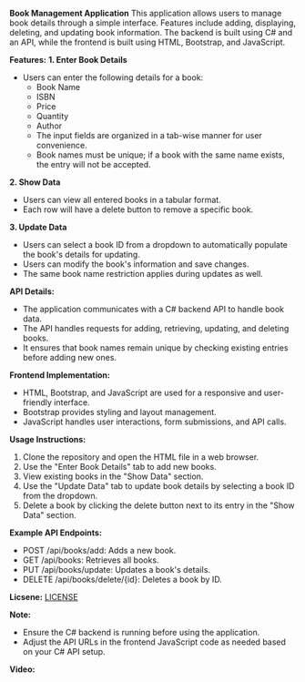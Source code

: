 **Book Management Application**
 This application allows users to manage book details through a simple interface.
  Features include adding, displaying, deleting, and updating book information.
  The backend is built using C# and an API, while the frontend is built using HTML, Bootstrap, and JavaScript.

**Features:**
**1. Enter Book Details**
   - Users can enter the following details for a book:
     - Book Name
     - ISBN
     - Price
     - Quantity
     - Author
     - The input fields are organized in a tab-wise manner for user convenience.
     - Book names must be unique; if a book with the same name exists, the entry will not be accepted.

**2. Show Data**
- Users can view all entered books in a tabular format.
- Each row will have a delete button to remove a specific book.

**3. Update Data**
- Users can select a book ID from a dropdown to automatically populate the book's details for updating.
- Users can modify the book's information and save changes.
- The same book name restriction applies during updates as well.

**API Details:**
- The application communicates with a C# backend API to handle book data.
- The API handles requests for adding, retrieving, updating, and deleting books.
- It ensures that book names remain unique by checking existing entries before adding new ones.

**Frontend Implementation:**
- HTML, Bootstrap, and JavaScript are used for a responsive and user-friendly interface.
- Bootstrap provides styling and layout management.
- JavaScript handles user interactions, form submissions, and API calls.

**Usage Instructions:**
 1. Clone the repository and open the HTML file in a web browser.
 2. Use the "Enter Book Details" tab to add new books.
 3. View existing books in the "Show Data" section.
 4. Use the "Update Data" tab to update book details by selecting a book ID from the dropdown.
 5. Delete a book by clicking the delete button next to its entry in the "Show Data" section.

**Example API Endpoints:**
 - POST /api/books/add: Adds a new book.
 - GET /api/books: Retrieves all books.
 - PUT /api/books/update: Updates a book's details.
 - DELETE /api/books/delete/{id}: Deletes a book by ID.

**Licsene:** [LICENSE](https://github.com/neeldesaind/book-api/blob/main/LICENSE)

**Note:**
 - Ensure the C# backend is running before using the application.
 - Adjust the API URLs in the frontend JavaScript code as needed based on your C# API setup.

**Video:**
